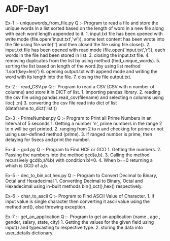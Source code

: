 # ADF-Day1
Ex-1 :- uniquewords_from_file.py
Q :- Program to read a file and store the unique words in a list sorted based on the length of word in a new file along with each word length appended to it.
    1. input.txt file has been opened with write mode (file.open('input.txt','w')), some text content has been wrote into the file using file.write('') and then closed the file using file.close().
    2. input.txt file has been opened with read mode (file.open('input.txt','r')), each words in the file had been stored in list.
    3. closing the input.txt file.
    4. removing duplicates from the list by using method (find_unique_words).
    5. sorting the list based on length of the word.(by using list method 'l.sort(key=len)')
    6. opening output.txt with append mode and writing the word with its length into the file.
    7. closing the file output.txt.

Ex-2 :- read_CSV.py
Q :- Program to read a CSV (CSV with n number of columns) and store it in DICT of list.
    1. importing pandas library.
    2. reading the csv file using pandas.read_csv(filename) and selecting n columns using iloc[:,:n]
    3. converting the csv file read into dict of list (dataframe.to_dict('list'))

Ex-3 :- PrimeNumber.py
Q :- Program to Print all Prime Numbers in an Interval of 5 seconds
    1. Getting a number 'n', prime numbers in the range 2 to n will be get printed.
    2. ranging from 2 to n and checking for prime or not using user-defined method (prime).
    3. if ranged number is prime, then delaying for 5secs and print the number.

Ex-4 :- gcd.py
Q :- Program to Find HCF or GCD
    1. Getting the numbers.
    2. Passing the numbers into the method gcd(a,b).
    3. Calling the method recursively gcd(b,a%b) with condition b!=0.
    4. When b==0 returning a which is GCD of a,b.

Ex-5 :- dec_to_bin,oct,hex.py
Q :- Program to Convert Decimal to Binary, Octal and Hexadecimal
    1. Converting Decimal to Binary, Octal and Hexadecimal using in-built methods bin(),oct(),hex() respectively.

Ex-6 :- char_to_ascii
Q :- Program to Find ASCII Value of Character.
    1. if input value is single character then converting it ascii value using the method ord(), else throwing exception.

Ex-7 :- get_an_application
Q :- Program to get an application (name , age , gender, salary, state, city)
    1. Getting the values for the given field using input() and typecasting to respective type.
    2. storing the data into user_details dictionary.